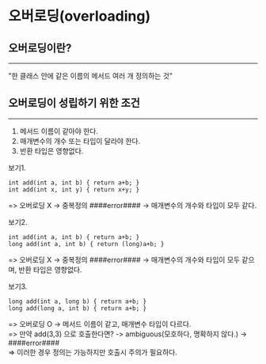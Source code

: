 오버로딩(overloading)
=========================


오버로딩이란?
---------
*****
"한 클래스 안에 같은 이름의 메서드 여러 개 정의하는 것"  


오버로딩이 성립하기 위한 조건
--------------
*****

1. 메서드 이름이 같아야 한다.
2. 매개변수의 개수 또는 타입이 달라야 한다.
3. 반환 타입은 영향없다.

보기1.  

    int add(int a, int b) { return a+b; }  
    int add(int x, int y) { return x+y; }  
=> 오버로딩 X -> 중복정의 ####error#### -> 매개변수의 개수와 타입이 모두 같다.

보기2.  

    int add(int a, int b) { return a+b; }  
    long add(int a, int b) { return (long)a+b; }  
=> 오버로딩 X ->  중복정의 ####error#### -> 매개변수의 개수와 타입이 모두 같으며, 반환 타입은 영향없다.

보기3.  

    long add(int a, long b) { return a+b; }  
    long add(long a, int b) { return a+b; }  
=> 오버로딩 O -> 메서드 이름이 같고, 매개변수 타입이 다르다.  
=> 만약 add(3,3) 으로 호출한다면? -> ambiguous(모호하다, 명확하지 않다.) -> ####error####  
=> 이러한 경우 정의는 가능하지만 호출시 주의가 필요하다.

